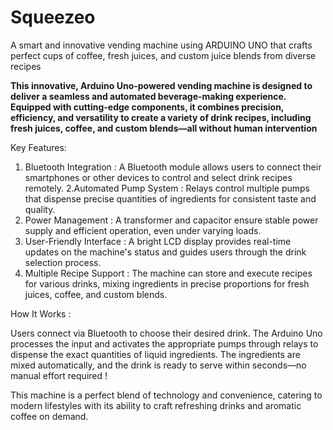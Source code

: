 # Squeezeo
A smart and innovative vending machine using ARDUINO UNO that crafts perfect cups of coffee, fresh juices, and custom juice blends from diverse recipes

**This innovative, Arduino Uno-powered vending machine is designed to deliver a seamless and automated beverage-making experience. Equipped with cutting-edge components, it combines precision, efficiency, and versatility to create a variety of drink recipes, including fresh juices, coffee, and custom blends—all without human intervention**

Key Features:

1. Bluetooth Integration : A Bluetooth module allows users to connect their smartphones or other devices to control and select drink recipes remotely.
2.Automated Pump System : Relays control multiple pumps that dispense precise quantities of ingredients for consistent taste and quality.
3. Power Management : A transformer and capacitor ensure stable power supply and efficient operation, even under varying loads.
4. User-Friendly Interface : A bright LCD display provides real-time updates on the machine's status and guides users through the drink selection process.
5. Multiple Recipe Support : The machine can store and execute recipes for various drinks, mixing ingredients in precise proportions for fresh juices, coffee, and custom blends.

How It Works :

Users connect via Bluetooth to choose their desired drink.
The Arduino Uno processes the input and activates the appropriate pumps through relays to dispense the exact quantities of liquid ingredients.
The ingredients are mixed automatically, and the drink is ready to serve within seconds—no manual effort required !

This machine is a perfect blend of technology and convenience, catering to modern lifestyles with its ability to craft refreshing drinks and aromatic coffee on demand.
